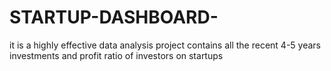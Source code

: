 # STARTUP-DASHBOARD-
it is a highly effective data analysis project contains all the recent 4-5 years investments and profit ratio of investors on startups
